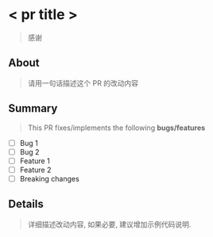 # < pr title >

> 感谢

## About

> 请用一句话描述这个 PR 的改动内容

## Summary

> This PR fixes/implements the following **bugs/features**

-   [ ] Bug 1
-   [ ] Bug 2
-   [ ] Feature 1
-   [ ] Feature 2
-   [ ] Breaking changes

## Details

> 详细描述改动内容, 如果必要, 建议增加示例代码说明.
